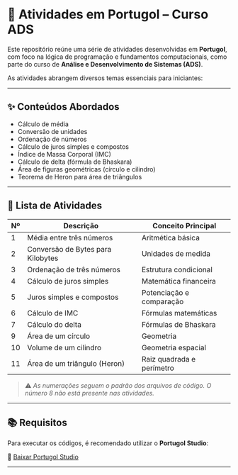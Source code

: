 # 📘 Atividades em Portugol – Curso ADS

Este repositório reúne uma série de atividades desenvolvidas em **Portugol**, com foco na lógica de programação e fundamentos computacionais, como parte do curso de **Análise e Desenvolvimento de Sistemas (ADS)**.

As atividades abrangem diversos temas essenciais para iniciantes:

---

## ✨ Conteúdos Abordados

- Cálculo de média  
- Conversão de unidades  
- Ordenação de números  
- Cálculo de juros simples e compostos  
- Índice de Massa Corporal (IMC)  
- Cálculo de delta (fórmula de Bhaskara)  
- Área de figuras geométricas (círculo e cilindro)  
- Teorema de Heron para área de triângulos  

---

## 📂 Lista de Atividades

| Nº | Descrição                              | Conceito Principal        |
|----|-----------------------------------------|---------------------------|
| 1  | Média entre três números                | Aritmética básica         |
| 2  | Conversão de Bytes para Kilobytes       | Unidades de medida        |
| 3  | Ordenação de três números               | Estrutura condicional     |
| 4  | Cálculo de juros simples                | Matemática financeira     |
| 5  | Juros simples e compostos               | Potenciação e comparação  |
| 6  | Cálculo de IMC                          | Fórmulas matemáticas      |
| 7  | Cálculo do delta                        | Fórmulas de Bhaskara      |
| 9  | Área de um círculo                      | Geometria                 |
| 10 | Volume de um cilindro                   | Geometria espacial        |
| 11 | Área de um triângulo (Heron)            | Raiz quadrada e perímetro |

> ⚠️ *As numerações seguem o padrão dos arquivos de código. O número 8 não está presente nas atividades.*

---

## 📚 Requisitos

Para executar os códigos, é recomendado utilizar o **Portugol Studio**:

🔗 [Baixar Portugol Studio](https://portugolstudio.cubos.io/)

---
